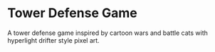 # Tower Defense Game
 A tower defense game inspired by cartoon wars and battle cats with hyperlight drifter style pixel art.
